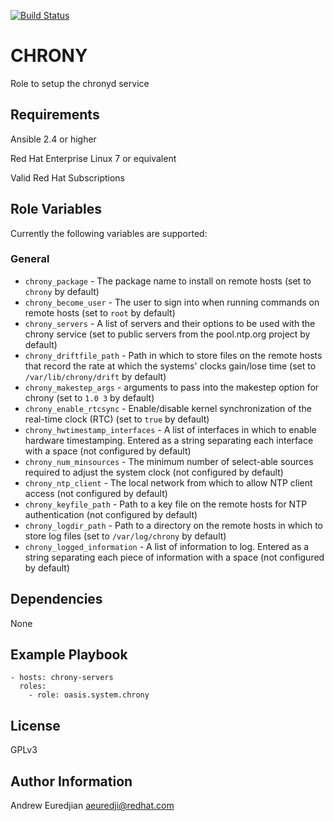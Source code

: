 [![Build Status](https://travis-ci.org/oasis-roles/chrony.svg?branch=master)](https://travis-ci.org/oasis-roles/chrony)

CHRONY
===========

Role to setup the chronyd service

Requirements
------------

Ansible 2.4 or higher

Red Hat Enterprise Linux 7 or equivalent

Valid Red Hat Subscriptions

Role Variables
--------------

Currently the following variables are supported:

### General

* `chrony_package` - The package name to install on remote hosts (set to `chrony` by default)
* `chrony_become_user` - The user to sign into when running commands on remote hosts (set to `root` by default)
* `chrony_servers` - A list of servers and their options to be used with the chrony service (set to public servers from the pool.ntp.org project by default)
* `chrony_driftfile_path` - Path in which to store files on the remote hosts that record the rate at which the systems' clocks gain/lose time (set to `/var/lib/chrony/drift` by default)
* `chrony_makestep_args` - arguments to pass into the makestep option for chrony (set to `1.0 3` by default)
* `chrony_enable_rtcsync` - Enable/disable kernel synchronization of the real-time clock (RTC) (set to `true` by default)
* `chrony_hwtimestamp_interfaces` - A list of interfaces in which to enable hardware timestamping. Entered as a string separating each interface with a space (not configured by default)
* `chrony_num_minsources` - The minimum number of select-able sources required to adjust the system clock (not configured by default)
* `chrony_ntp_client` - The local network from which to allow NTP client access (not configured by default)
* `chrony_keyfile_path` - Path to a key file on the remote hosts for NTP authentication (not configured by default)
* `chrony_logdir_path` - Path to a directory on the remote hosts in which to store log files (set to `/var/log/chrony` by default)
* `chrony_logged_information` - A list of information to log. Entered as a string separating each piece of information with a space (not configured by default)

Dependencies
------------

None

Example Playbook
----------------

```
- hosts: chrony-servers
  roles:
    - role: oasis.system.chrony
```

License
-------

GPLv3

Author Information
------------------

Andrew Euredjian <aeuredji@redhat.com>

